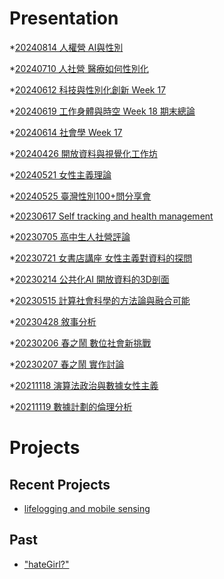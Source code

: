 # Presentation
*[20240814 人權營 AI與性別](https://docs.google.com/presentation/d/1e9fsgGh9slcPvjtX1SIxrINNK0glxvSJaN19jlcUSWU/pub?start=false&loop=false&delayms=3000)

*[20240710 人社營 醫療如何性別化]()

*[20240612 科技與性別化創新 Week 17]()

*[20240619 工作身體與時空 Week 18 期末總論]()

*[20240614 社會學 Week 17]()

*[20240426 開放資料與視覺化工作坊]()

*[20240521 女性主義理論]()

*[20240525 臺灣性別100+問分享會]()

*[20230617 Self tracking and health management]()

*[20230705 高中生人社營評論]()

*[20230721 女書店講座 女性主義對資料的探問]()

*[20230214 公共化AI 開放資料的3D剖面]()

*[20230515 計算社會科學的方法論與融合可能]()

*[20230428 敘事分析]()

*[20230206 春之鬧 數位社會新挑戰]()

*[20230207 春之鬧 實作討論]()


*[20211118 演算法政治與數據女性主義]()

*[20211119 數據計劃的倫理分析]()


# Projects

## Recent Projects
* [lifelogging and mobile sensing]()

## Past
* ["hateGirl?"]()


